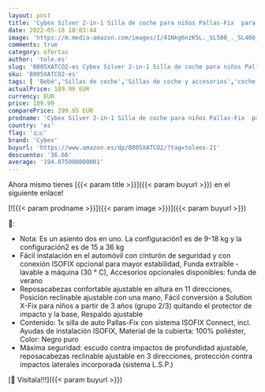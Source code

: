 ```yaml
---
layout: post
title: 'Cybex Silver 2-in-1 Silla de coche para niños Pallas-Fix  para coches con y sin ISOFIX  grupo 1/2/3  9-36 kg   de aprox.9 meses a aprox.12 años  negro puro'
date: 2022-05-18 18:03:44
image: 'https://m.media-amazon.com/images/I/41Nkg6nzK5L._SL500_._SL400_.jpg'
comments: true
category: ofertas
author: 'tole.es'
slug: 'B005XATCO2-es Cybex Silver 2-in-1 Silla de coche para niños Pallas-Fix...'
sku: 'B005XATCO2-es'
tags: [ 'Bebé','Sillas de coche','Sillas de coche y accesorios','coche','cybex','de','isofix','silla','🇪🇸', ]
actualPrice: 189.99 EUR
currency: EUR
price: 189.99
comparePrice: 299.95 EUR
prodname: 'Cybex Silver 2-in-1 Silla de coche para niños Pallas-Fix  para coches con y sin ISOFIX  grupo 1/2/3  9-36 kg   de aprox.9 meses a aprox.12 años  negro puro'
country: 'es'
flag: '🇪🇸'
brand: 'Cybex'
buyurl: 'https://www.amazon.es/dp/B005XATCO2/?tag=tolees-21'
descuento: '36.66'
average: '194.075000000001'
---
```


Ahora mismo tienes [{{< param title >}}]({{< param buyurl >}}) en el siguiente enlace!

[![{{< param prodname >}}]({{< param image >}})]({{< param buyurl >}})

🔎:

- Nota: Es un asiento dos en uno. La configuración1 es de 9-18 kg y la configuración2 es de 15 a 36 kg
- Fácil instalación en el automóvil con cinturón de seguridad y con conexión ISOFIX opcional para mayor estabilidad, Funda extraíble - lavable a máquina (30 ° C), Accesorios opcionales disponibles: funda de verano
- Reposacabezas confortable ajustable en altura en 11 direcciones, Posición reclinable ajustable con una mano, Fácil conversión a Solution X-Fix para niños a partir de 3 años (grupo 2/3) quitando el protector de impacto y la base, Respaldo ajustable
- Contenido: 1x silla de auto Pallas-Fix con sistema ISOFIX Connect, incl. Ayudas de instalación ISOFIX, Material de la cubierta: 100% poliéster, Color: Negro puro
- Máxima seguridad: escudo contra impactos de profundidad ajustable, reposacabezas reclinable ajustable en 3 direcciones, protección contra impactos laterales incorporada (sistema L.S.P.)

[🛒 Visítala!!!]({{< param buyurl >}})

